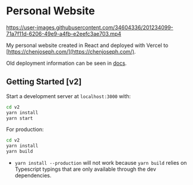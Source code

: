 # Personal Website

https://user-images.githubusercontent.com/34604336/201234099-71a7f11d-6206-49e9-a4fb-e2eefc3ae703.mp4

My personal website created in React and deployed with Vercel to [https://chenjoseph.com/](https://chenjoseph.com/).

Old deployment information can be seen in [docs](./docs/DIGITAL_OCEAN.md).

## Getting Started [v2]

Start a development server at `localhost:3000` with:

```bash
cd v2
yarn install
yarn start
```

For production:

```bash
cd v2
yarn install
yarn build
```

- `yarn install --production` will not work because `yarn build` relies on Typescript typings that are only available through the dev dependencies.
